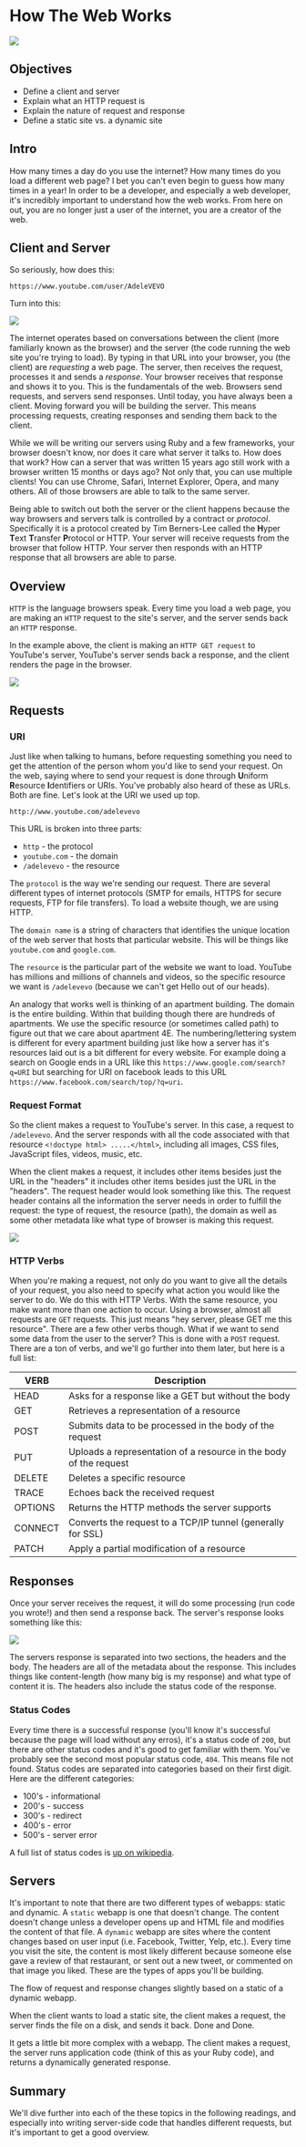 # How The Web Works

![](https://s3.amazonaws.com/learn-verified/welcome.gif)

## Objectives 
+ Define a client and server
+ Explain what an HTTP request is
+ Explain the nature of request and response
+ Define a static site vs. a dynamic site


## Intro
How many times a day do you use the internet? How many times do you load a different web page? I bet you can't even begin to guess how many times in a year! In order to be a developer, and especially a web developer, it's incredibly important to understand how the web works. From here on out, you are no longer just a user of the internet, you are a creator of the web.

## Client and Server

So seriously, how does this:

```
https://www.youtube.com/user/AdeleVEVO
```

Turn into this:

![](https://s3.amazonaws.com/learn-verified/request-intro.png)

The internet operates based on conversations between the client (more familiarly known as the browser) and the server (the code running the web site you're trying to load). By typing in that URL into your browser, you (the client) are *requesting* a web page. The server, then receives the request, processes it and sends a *response*. Your browser receives that response and shows it to you. This is the fundamentals of the web. Browsers send requests, and servers send responses. Until today, you have always been a client. Moving forward you will be building the server. This means processing requests, creating responses and sending them back to the client.

While we will be writing our servers using Ruby and a few frameworks, your browser doesn't know, nor does it care what server it talks to. How does that work? How can a server that was written 15 years ago still work with a browser written 15 months or days ago? Not only that, you can use multiple clients! You can use Chrome, Safari, Internet Explorer, Opera, and many others. All of those browsers are able to talk to the same server. 

Being able to switch out both the server or the client happens because the way browsers and servers talk is controlled by a contract or *protocol*. Specifically it is a protocol created by Tim Berners-Lee called the **H**yper **T**ext **T**ransfer **P**rotocol or HTTP. Your server will receive requests from the browser that follow HTTP. Your server then responds with an HTTP response that all browsers are able to parse.

## Overview

`HTTP` is the language browsers speak. Every time you load a web page, you are making an `HTTP` request to the site's server, and the server sends back an `HTTP` response.

In the example above, the client is making an `HTTP GET request` to YouTube's server, YouTube's server sends back a response, and the client renders the page in the browser.

<img src="https://s3.amazonaws.com/learn-verified/requests.png">

## Requests

### URI

Just like when talking to humans, before requesting something you need to get the attention of the person whom you'd like to send your request. On the web, saying where to send your request is done through **U**niform **R**esource **I**dentifiers or URIs. You've probably also heard of these as URLs. Both are fine. Let's look at the URI we used up top.

`http://www.youtube.com/adelevevo`

This URL is broken into three parts:

+ `http` - the protocol
+ `youtube.com` - the domain
+ `/adelevevo` - the resource

The `protocol` is the way we're sending our request. There are several different types of internet protocols (SMTP for emails, HTTPS for secure requests, FTP for file transfers). To load a website though, we are using HTTP.

The `domain name` is a string of characters that identifies the unique location of the web server that hosts that particular website. This will be things like `youtube.com` and `google.com`. 

The `resource` is the particular part of the website we want to load. YouTube has millions and millions of channels and videos, so the specific resource we want is `/adelevevo` (because we can't get Hello out of our heads).

An analogy that works well is thinking of an apartment building. The domain is the entire building. Within that building though there are hundreds of apartments. We use the specific resource (or sometimes called path) to figure out that we care about apartment 4E. The numbering/lettering system is different for every apartment building just like how a server has it's resources laid out is a bit different for every website. For example doing a search on Google ends in a URL like this `https://www.google.com/search?q=URI` but searching for URI on facebook leads to this URL `https://www.facebook.com/search/top/?q=uri`.

### Request Format

So the client makes a request to YouTube's server. In this case, a request to `/adelevevo`. And the server responds with all the code associated with that resource `<!doctype html> .....</html>`, including all images, CSS files, JavaScript files, videos, music, etc. 

When the client makes a request, it includes other items besides just the URL in the "headers" it includes other items besides just the URL in the "headers". The request header would look something like this. The request header contains all the information the server needs in order to fulfill the request: the type of request, the resource (path), the domain as well as some other metadata like what type of browser is making this request.


<img src="https://s3.amazonaws.com/learn-verified/request-header.png">

### HTTP Verbs

When you're making a request, not only do you want to give all the details of your request, you also need to specify what action you would like the server to do. We do this with HTTP Verbs. With the same resource, you make want more than one action to occur. Using a browser, almost all requests are `GET` requests. This just means "hey server, please GET me this resource". There are a few other verbs though. What if we want to send some data from the user to the server? This is done with a `POST` request. There are a ton of verbs, and we'll go further into them later, but here is a full list:


| VERB  | Description |
| ------------- | ------------- |
| HEAD  | Asks for a response like a GET but without the body  |
| GET  | Retrieves a representation of a resource  |
| POST | Submits data to be processed in the body of the request|
| PUT | Uploads a representation of a resource in the body of the request |
| DELETE | Deletes a specific resource| 
| TRACE | Echoes back the received request | 
| OPTIONS | Returns the HTTP methods the server supports | 
| CONNECT | Converts the request to a TCP/IP tunnel (generally for SSL)|
| PATCH | Apply a partial modification of a resource | 


## Responses

Once your server receives the request, it will do some processing (run code you wrote!) and then send a response back. The server's response looks something like this:

![](https://s3.amazonaws.com/learn-verified/response-headers.png)

The servers response is separated into two sections, the headers and the body. The headers are all of the metadata about the response. This includes things like content-length (how many big is my response) and what type of content it is. The headers also include the status code of the response.

### Status Codes

 Every time there is a successful response (you'll know it's successful because the page will load without any erros), it's a status code of `200`, but there are other status codes and it's good to get familiar with them. You've probably see the second most popular status code, `404`. This means file not found. Status codes are separated into categories based on their first digit. Here are the different categories:

+ 100's - informational
+ 200's - success
+ 300's - redirect
+ 400's - error
+ 500's - server error

A full list of status codes is [up on wikipedia](https://en.wikipedia.org/wiki/List_of_HTTP_status_codes). 

## Servers

It's important to note that there are two different types of webapps: static and dynamic. A `static` webapp is one that doesn't change. The content doesn't change unless a developer opens up and HTML file and modifies the content of that file. A `dynamic` webapp are sites where the content changes based on user input (i.e. Facebook, Twitter, Yelp, etc.). Every time you visit the site, the content is most likely different because someone else gave a review of that restaurant, or sent out a new tweet, or commented on that image you liked. These are the types of apps you'll be building.

The flow of request and response changes slightly based on a static of a dynamic webapp. 

When the client wants to load a static site, the client makes a request, the server finds the file on a disk, and sends it back. Done and Done.

It gets a little bit more complex with a webapp. The client makes a request, the server runs application code (think of this as your Ruby code), and returns a dynamically generated response. 

## Summary

We'll dive further into each of the these topics in the following readings, and especially into writing server-side code that handles different requests, but it's important to get a good overview.
